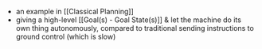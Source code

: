 - an example in [[Classical Planning]]
- giving a high-level [[Goal(s) - Goal State(s)]] & let the machine do its own thing autonomously, compared to traditional sending instructions to ground control (which is slow)